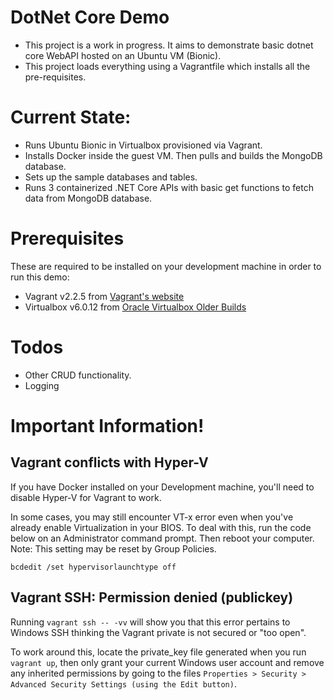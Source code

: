 # DotNet Core Demo
- This project is a work in progress. It aims to demonstrate basic dotnet core WebAPI hosted on an Ubuntu VM (Bionic).
- This project loads everything using a Vagrantfile which installs all the pre-requisites.

# Current State:
- Runs Ubuntu Bionic in Virtualbox provisioned via Vagrant.
- Installs Docker inside the guest VM. Then pulls and builds the MongoDB database.
- Sets up the sample databases and tables.
- Runs 3 containerized .NET Core APIs with basic get functions to fetch data from MongoDB database.

# Prerequisites
These are required to be installed on your development machine in  order to run this demo:
- Vagrant v2.2.5 from [Vagrant's website](https://www.vagrantup.com/)
- Virtualbox v6.0.12 from [Oracle Virtualbox Older Builds](https://www.virtualbox.org/wiki/Download_Old_Builds_6_0)

# Todos
- Other CRUD functionality.
- Logging

# Important Information!
Vagrant conflicts with Hyper-V
----
If you have Docker installed on your Development machine, you'll need to disable Hyper-V for Vagrant to work. 

In some cases, you may still encounter VT-x error even when you've already enable Virtualization in your BIOS. To deal with this, run the code below on an Administrator command prompt. Then reboot your computer. Note: This setting may be reset by Group Policies.

```
bcdedit /set hypervisorlaunchtype off
```

Vagrant SSH: Permission denied (publickey)
----
Running ```vagrant ssh -- -vv``` will show you that this error pertains to Windows SSH thinking the Vagrant private is not secured or "too open".

To work around this, locate the private_key file generated when you run ```vagrant up```, then only grant your current Windows user account and remove any inherited permissions by going to the files ```Properties > Security > Advanced Security Settings (using the Edit button)```.

